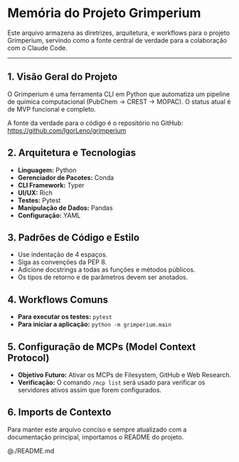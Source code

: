 # Memória do Projeto Grimperium

Este arquivo armazena as diretrizes, arquitetura, e workflows para o projeto Grimperium, servindo como a fonte central de verdade para a colaboração com o Claude Code.

---

## 1. Visão Geral do Projeto

O Grimperium é uma ferramenta CLI em Python que automatiza um pipeline de química computacional (PubChem -> CREST -> MOPAC). O status atual é de MVP funcional e completo.

A fonte da verdade para o código é o repositório no GitHub: https://github.com/IgorLeno/grimperium

## 2. Arquitetura e Tecnologias

- **Linguagem:** Python
- **Gerenciador de Pacotes:** Conda
- **CLI Framework:** Typer
- **UI/UX:** Rich
- **Testes:** Pytest
- **Manipulação de Dados:** Pandas
- **Configuração:** YAML

## 3. Padrões de Código e Estilo

- Use indentação de 4 espaços.
- Siga as convenções da PEP 8.
- Adicione docstrings a todas as funções e métodos públicos.
- Os tipos de retorno e de parâmetros devem ser anotados.

## 4. Workflows Comuns

- **Para executar os testes:** `pytest`
- **Para iniciar a aplicação:** `python -m grimperium.main`

## 5. Configuração de MCPs (Model Context Protocol)

- **Objetivo Futuro:** Ativar os MCPs de Filesystem, GitHub e Web Research.
- **Verificação:** O comando `/mcp list` será usado para verificar os servidores ativos assim que forem configurados.

## 6. Imports de Contexto

Para manter este arquivo conciso e sempre atualizado com a documentação principal, importamos o README do projeto.

@./README.md
